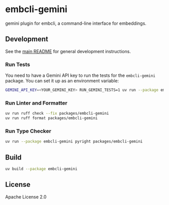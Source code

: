 # embcli-gemini

gemini plugin for embcli, a command-line interface for embeddings.

## Development

See the [main README](https://github.com/mocobeta/embcli/blob/main/README.md) for general development instructions.

### Run Tests

You need to have a Gemini API key to run the tests for the `embcli-gemini` package. You can set it up as an environment variable:

```bash
GEMINI_API_KEY=<YOUR_GEMINI_KEY> RUN_GEMINI_TESTS=1 uv run --package embcli-gemini pytest packages/embcli-gemini/tests/
```

### Run Linter and Formatter

```bash
uv run ruff check --fix packages/embcli-gemini
uv run ruff format packages/embcli-gemini
```

### Run Type Checker

```bash
uv run --package embcli-gemini pyright packages/embcli-gemini
```

## Build

```bash
uv build --package embcli-gemini
```

## License

Apache License 2.0
